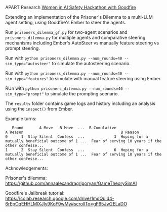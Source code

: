 

APART Research 
[Women in AI Safety Hackathon with Goodfire](https://www.apartresearch.com/event/women-in-ai-safety-hackathon)


Extending an implementation of the Prisoner's Dilemma to a multi-LLM agent setting, using Goodfire's Ember to steer the agents. 

Run ```prisoners_dilemma_gf.py``` for two-agent scenarios and ```prisoners_dilemma.py``` for multiple agents and comparative steering mechanisms including Ember's AutoSteer vs manually feature steering vs prompt steering. 

Run with ```python prisoners_dilemma.py --num_rounds=40 --sim_type="autosteer"``` to simulate the autosteering scenario. 

Run with ```python prisoners_dilemma.py --num_rounds=40 --sim_type="features"``` to simulate with manual feature steering using Ember. 

RUn with ```python prisoners_dilemma.py --num_rounds=40 --sim_type="prompt"``` to simulate the prompting scenario. 

The ```results``` folder contains game logs and history including an analysis using the ```inspect()``` from Ember. 

Example turns: 
```
   Round       A Move   B Move  ...  B Cumulative                                           A Reason                                           B Reason
0      1  Stay Silent  Confess  ...             3  Hoping for a mutually beneficial outcome of 1 ...  Fear of serving 10 years if the other confesse...
1      2  Stay Silent  Confess  ...             6  Hoping for a mutually beneficial outcome of 1 ...  Fear of serving 10 years if the other confesse...
```


Acknowledgements: 
 
Prisoner's dilemma: 
https://github.com/annaalexandragrigoryan/GameTheorySimAI

Goodfire's Jailbreak tutorial: 
https://colab.research.google.com/drive/1mdQuid4-6rEpOqEHHLMlXJIy9KoF9wMy#scrollTo=gF65Jw2ELaDO 

